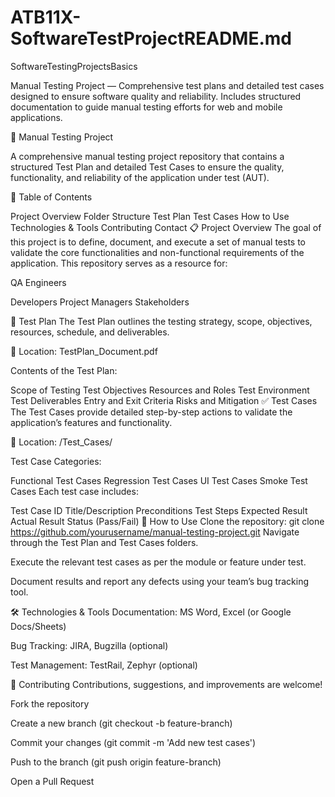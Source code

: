 #  ATB11X-SoftwareTestProjectREADME.md

SoftwareTestingProjectsBasics

Manual Testing Project — Comprehensive test plans and detailed test cases designed to ensure software quality and reliability. Includes structured documentation to guide manual testing efforts for web and mobile applications.

🧪 Manual Testing Project

A comprehensive manual testing project repository that contains a structured Test Plan and detailed Test Cases to ensure the quality, functionality, and reliability of the application under test (AUT).

📌 Table of Contents

Project Overview
Folder Structure
Test Plan
Test Cases
How to Use
Technologies & Tools
Contributing
Contact
📋 Project Overview
The goal of this project is to define, document, and execute a set of manual tests to validate the core functionalities and non-functional requirements of the application.
This repository serves as a resource for:

QA Engineers

Developers
Project Managers
Stakeholders

📝 Test Plan
The Test Plan outlines the testing strategy, scope, objectives, resources, schedule, and deliverables.

📄 Location: TestPlan_Document.pdf

Contents of the Test Plan:

Scope of Testing
Test Objectives
Resources and Roles
Test Environment
Test Deliverables
Entry and Exit Criteria
Risks and Mitigation
✅ Test Cases
The Test Cases provide detailed step-by-step actions to validate the application’s features and functionality.

📂 Location: /Test_Cases/

Test Case Categories:

Functional Test Cases
Regression Test Cases
UI Test Cases
Smoke Test Cases
Each test case includes:

Test Case ID
Title/Description
Preconditions
Test Steps
Expected Result
Actual Result
Status (Pass/Fail)
🚀 How to Use
Clone the repository:
git clone https://github.com/yourusername/manual-testing-project.git
Navigate through the Test Plan and Test Cases folders.

Execute the relevant test cases as per the module or feature under test.

Document results and report any defects using your team’s bug tracking tool.

🛠️ Technologies & Tools Documentation: MS Word, Excel (or Google Docs/Sheets)

Bug Tracking: JIRA, Bugzilla (optional)

Test Management: TestRail, Zephyr (optional)

🤝 Contributing Contributions, suggestions, and improvements are welcome!

Fork the repository

Create a new branch (git checkout -b feature-branch)

Commit your changes (git commit -m 'Add new test cases')

Push to the branch (git push origin feature-branch)

Open a Pull Request

